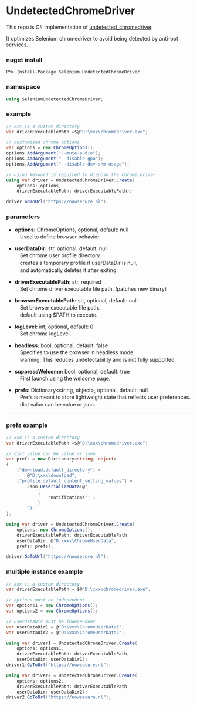 # UndetectedChromeDriver  

This repo is C# implementation of [undetected_chromedriver](https://github.com/ultrafunkamsterdam/undetected-chromedriver).  

It optimizes Selenium chromedriver to avoid being detected by anti-bot services.  

### nuget install  

```
PM> Install-Package Selenium.UndetectedChromeDriver
```

### namespace  

```C#
using SeleniumUndetectedChromeDriver;
```

### example  

```C#
// xxx is a custom directory
var driverExecutablePath =$@"D:\xxx\chromedriver.exe";

// customized chrome options
var options = new ChromeOptions();
options.AddArgument("--mute-audio");
options.AddArgument("--disable-gpu");
options.AddArgument("--disable-dev-shm-usage");

// using keyword is required to dispose the chrome driver
using var driver = UndetectedChromeDriver.Create(
    options: options,
    driverExecutablePath: driverExecutablePath);

driver.GoToUrl("https://nowsecure.nl");
```  

### parameters  

* **options:** ChromeOptions, optional, default: null  
　Used to define browser behavior.

* **userDataDir:** str, optional, default: null    
　Set chrome user profile directory.  
　creates a temporary profile if userDataDir is null,  
　and automatically deletes it after exiting.  

* **driverExecutablePath:** str, required  
　Set chrome driver executable file path. (patches new binary)

* **browserExecutablePath:** str, optional, default: null  
　Set browser executable file path.  
　default using $PATH to execute.  

* **logLevel:** int, optional, default: 0  
　Set chrome logLevel.  

* **headless:** bool, optional, default: false  
　Specifies to use the browser in headless mode.  
　warning: This reduces undetectability and is not fully supported.  

* **suppressWelcome:** bool, optional, default: true  
　First launch using the welcome page.  

* **prefs:** Dictionary<string, object>, optional, default: null  
　Prefs is meant to store lightweight state that reflects user preferences.  
　dict value can be value or json.

---  

### prefs example  

```C#
// xxx is a custom directory
var driverExecutablePath =$@"D:\xxx\chromedriver.exe";

// dict value can be value or json
var prefs = new Dictionary<string, object>
{
    ["download.default_directory"] =
        @"D:\xxx\download",
    ["profile.default_content_setting_values"] =
        Json.DeserializeData(@"
            {
                'notifications': 1
            }
        ")
};

using var driver = UndetectedChromeDriver.Create(
    options: new ChromeOptions(),
    driverExecutablePath: driverExecutablePath,
    userDataDir: @"D:\xxx\ChromeUserData",
    prefs: prefs);

driver.GoToUrl("https://nowsecure.nl");
```  

### multiple instance example  

```C#
// xxx is a custom directory
var driverExecutablePath = $@"D:\xxx\chromedriver.exe";

// options must be independent
var options1 = new ChromeOptions();
var options2 = new ChromeOptions();

// userDataDir must be independent
var userDataDir1 = @"D:\xxx\ChromeUserData1";
var userDataDir2 = @"D:\xxx\ChromeUserData2";

using var driver1 = UndetectedChromeDriver.Create(
    options: options1,
    driverExecutablePath: driverExecutablePath,
    userDataDir: userDataDir1);
driver1.GoToUrl("https://nowsecure.nl");

using var driver2 = UndetectedChromeDriver.Create(
    options: options2,
    driverExecutablePath: driverExecutablePath,
    userDataDir: userDataDir2);
driver2.GoToUrl("https://nowsecure.nl");
```